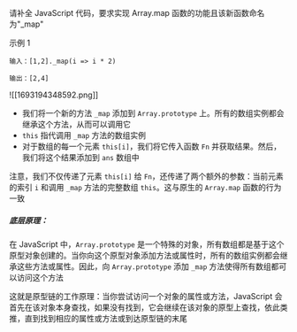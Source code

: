 请补全 JavaScript 代码，要求实现 Array.map 函数的功能且该新函数命名为"\_map"

示例 1

```
输入：[1,2]._map(i => i * 2)

输出：[2,4]
```

![[1693194348592.png]]

- 我们将一个新的方法 `_map` 添加到 `Array.prototype` 上。所有的数组实例都会继承这个方法，从而可以调用它
- `this` 指代调用 `_map` 方法的数组实例
- 对于数组的每一个元素 `this[i]`，我们将它传入函数 `Fn` 并获取结果。然后，我们将这个结果添加到 `ans` 数组中

注意，我们不仅传递了元素 `this[i]` 给 `Fn`，还传递了两个额外的参数：当前元素的索引 `i` 和调用 `_map` 方法的完整数组 `this`。这与原生的 `Array.map` 函数的行为一致

##### 底层原理：

在 JavaScript 中，`Array.prototype` 是一个特殊的对象，所有数组都是基于这个原型对象创建的。当你向这个原型对象添加方法或属性时，所有的数组实例都会继承这些方法或属性。因此，向 `Array.prototype` 添加 `_map` 方法使得所有数组都可以访问这个方法

这就是原型链的工作原理：当你尝试访问一个对象的属性或方法，JavaScript 会首先在该对象本身查找，如果没有找到，它会继续在该对象的原型上查找，依此类推，直到找到相应的属性或方法或到达原型链的末尾
